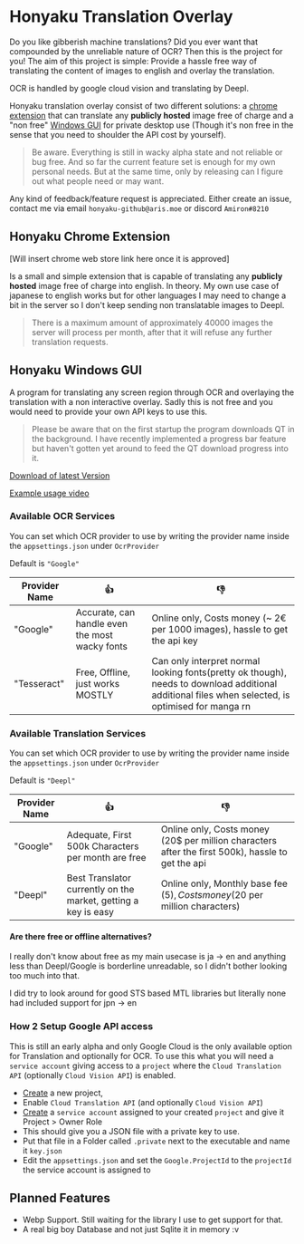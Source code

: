 ﻿# Honyaku Translation Overlay

Do you like gibberish machine translations? Did you ever want that compounded by the unreliable nature of OCR? Then this is the project for you! The aim of this project is simple: Provide a hassle free way of translating the content of images to english and overlay the translation.

OCR is handled by google cloud vision and translating by Deepl.

Honyaku translation overlay consist of two different solutions: a [chrome extension](#honyaku-Windows-gui) that can translate any **publicly hosted** image free of charge and a "non free" [Windows GUI](#honyaku-Windows-gui) for private desktop use (Though it's non free in the sense that you need to shoulder the API cost by yourself).

> Be aware. Everything is still in wacky alpha state and not reliable or bug free. And so far the current feature set is enough for my own personal needs. But at the same time, only by releasing can I figure out what people need or may want.

Any kind of feedback/feature request is appreciated.
Either create an issue, contact me via email `honyaku-github@aris.moe` or discord `Amiron#8210`

## Honyaku Chrome Extension

[Will insert chrome web store link here once it is approved]

Is a small and simple extension that is capable of translating any **publicly hosted** image free of charge into english. In theory. My own use case of japanese to english works but for other languages I may need to change a bit in the server so I don't keep sending non translatable images to Deepl.

> There is a maximum amount of approximately 40000 images the server will process per month, after that it will refuse any further translation requests.

## Honyaku Windows GUI

A program for translating any screen region through OCR and overlaying the translation with a non interactive overlay. Sadly this is not free and you would need to provide your own API keys to use this.

> Please be aware that on the first startup the program downloads QT in the background.
> I have recently implemented a progress bar feature but haven't gotten yet around to feed the QT download progress into it.

[Download of latest Version](https://github.com/Amiron49/Aris.Moe.Ocr.Translation.Overlay/releases/latest)

[Example usage video](https://youtu.be/6CS_JHkEoxA)

### Available OCR Services

You can set which OCR provider to use by writing the provider name inside the `appsettings.json` under `OcrProvider`

Default is `"Google"`

|Provider Name| 👍 | 👎|
|-|-|-|
|"Google"|Accurate, can handle even the most wacky fonts| Online only, Costs money (~ 2€ per 1000 images), hassle to get the api key|
|"Tesseract"|Free, Offline, just works MOSTLY|Can only interpret normal looking fonts(pretty ok though), needs to download additional additional files when selected, is optimised for manga rn|

### Available Translation Services

You can set which OCR provider to use by writing the provider name inside the `appsettings.json` under `OcrProvider`

Default is `"Deepl"`

|Provider Name| 👍 | 👎|
|-|-|-|
|"Google"|Adequate, First 500k Characters per month are free| Online only, Costs money (20$ per million characters after the first 500k), hassle to get the api|
|"Deepl"|Best Translator currently on the market, getting a key is easy|Online only, Monthly base fee (5$), Costs money (20$ per million characters)|

#### Are there free or offline alternatives?

I really don't know about free as my main usecase is ja -> en and anything less than Deepl/Google is borderline unreadable, so I didn't bother looking too much into that.

I did try to look around for good STS based MTL libraries but literally none had included support for jpn -> en

### How 2 Setup Google API access

This is still an early alpha and only Google Cloud is the only available option for Translation and optionally for OCR. To use this what you will need a `service account`
giving access to a `project` where the `Cloud Translation API` (optionally `Cloud Vision API`) is enabled.

- [Create](https://console.cloud.google.com/projectcreate) a new project,
- Enable `Cloud Translation API` (and optionally `Cloud Vision API`)
- [Create](https://cloud.google.com/docs/authentication/production#create_service_account) a `service account` assigned to your created `project` and give it Project > Owner Role
- This should give you a JSON file with a private key to use.
- Put that file in a Folder called `.private` next to the executable and name it `key.json`
- Edit the `appsettings.json` and set the `Google.ProjectId` to the `projectId` the service account is assigned to

## Planned Features
- Webp Support. Still waiting for the library I use to get support for that.
- A real big boy Database and not just Sqlite it in memory :v